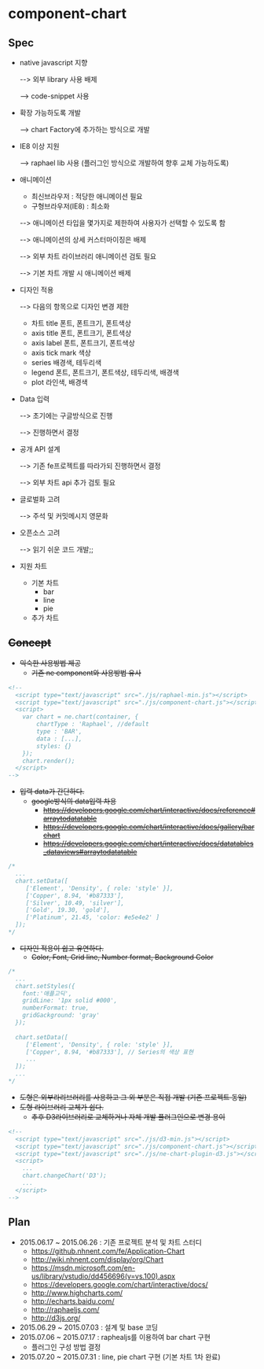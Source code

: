 # component-chart

## Spec

* native javascript 지향
  
  --> 외부 library 사용 배제

  --> code-snippet 사용
* 확장 가능하도록 개발

  --> chart Factory에 추가하는 방식으로 개발
* IE8 이상 지원

  --> raphael lib 사용 (플러그인 방식으로 개발하여 향후 교체 가능하도록)
* 애니메이션
  * 최신브라우저 : 적당한 애니메이션 필요
  * 구형브라우저(IE8) : 최소화
  
  --> 애니메이션 타입을 몇가지로 제한하여 사용자가 선택할 수 있도록 함

  --> 애니메이션의 상세 커스터마이징은 배제
  
  --> 외부 차트 라이브러리 애니메이션 검토 필요
  
  --> 기본 차트 개발 시 애니메이션 배제
* 디자인 적용

  --> 다음의 항목으로 디자인 변경 제한
  
  * 차트 title 폰트, 폰트크기, 폰트색상
  * axis title 폰트, 폰트크기, 폰트색상
  * axis label 폰트, 폰트크기, 폰트색상
  * axis tick mark 색상
  * series 배경색, 테두리색
  * legend 폰트, 폰트크기, 폰트색상, 테두리색, 배경색
  * plot 라인색, 배경색
* Data 입력

  --> 초기에는 구글방식으로 진행

  --> 진행하면서 결정
* 공개 API 설계

  --> 기존 fe프로젝트를 따라가되 진행하면서 결정

  --> 외부 차트 api 추가 검토 필요
* 글로벌화 고려

  --> 주석 및 커밋메시지 영문화
* 오픈소스 고려

  --> 읽기 쉬운 코드 개발;;
* 지원 차트
  * 기본 차트
    * bar
    * line
    * pie
  * 추가 차트

## ~~Concept~~

* ~~익숙한 사용방법 제공~~
  * ~~기존 ne component와 사용방법 유사~~
```html
<!--
  <script type="text/javascript" src="./js/raphael-min.js"></script>
  <script type="text/javascript" src="./js/component-chart.js"></script>
  <script>
    var chart = ne.chart(container, {
        chartType : 'Raphael', //default
        type : 'BAR',
        data : [...],
        styles: {}
    });
    chart.render();
  </script>
-->
```
* ~~입력 data가 간단하다.~~
  * ~~google방식의 data입력 차용~~
    * ~~https://developers.google.com/chart/interactive/docs/reference#arraytodatatable~~
    * ~~https://developers.google.com/chart/interactive/docs/gallery/barchart~~
    * ~~https://developers.google.com/chart/interactive/docs/datatables_dataviews#arraytodatatable~~
```javascript
/*
  ...
  chart.setData([
     ['Element', 'Density', { role: 'style' }],
     ['Copper', 8.94, '#b87333'],
     ['Silver', 10.49, 'silver'],
     ['Gold', 19.30, 'gold'],
     ['Platinum', 21.45, 'color: #e5e4e2' ]
  ]);
*/
```
* ~~디자인 적용이 쉽고 유연하다.~~
  * ~~Color, Font, Grid line, Number format, Background Color~~
```javascript
/*
  ...
  chart.setStyles({
    font:'애플고딕',
    gridLine: '1px solid #000',
    numberFormat: true,
    gridGackground: 'gray'
  });
  
  chart.setData([
     ['Element', 'Density', { role: 'style' }],
     ['Copper', 8.94, '#b87333'], // Series의 색상 표현
     ...
  ]);
  ...
*/
```

* ~~도형은 외부라리브러리를 사용하고 그 외 부분은 직접 개발 (기존 프로젝트 동일)~~
* ~~도형 라이브러리 교체가 쉽다.~~
  * ~~추후 D3라이브러리로 교체하거나 자체 개발 플러그인으로 변경 용이~~
```html
<!--
  <script type="text/javascript" src="./js/d3-min.js"></script>
  <script type="text/javascript" src="./js/component-chart.js"></script>
  <script type="text/javascript" src="./js/ne-chart-plugin-d3.js"></script>
  <script>
    ...
    chart.changeChart('D3');
    ...
  </script>
-->
```

## Plan

* 2015.06.17 ~ 2015.06.26 : 기존 프로젝트 분석 및 차트 스터디
  * https://github.nhnent.com/fe/Application-Chart
  * http://wiki.nhnent.com/display/org/Chart
  * https://msdn.microsoft.com/en-us/library/vstudio/dd456696(v=vs.100).aspx
  * https://developers.google.com/chart/interactive/docs/
  * http://www.highcharts.com/
  * http://echarts.baidu.com/
  * http://raphaeljs.com/
  * http://d3js.org/
* 2015.06.29 ~ 2015.07.03 : 설계 및 base 코딩
* 2015.07.06 ~ 2015.07.17 : raphealjs를 이용하여 bar chart 구현
  * 플러그인 구성 방법 결정
* 2015.07.20 ~ 2015.07.31 : line, pie chart 구현 (기본 차트 1차 완료)

